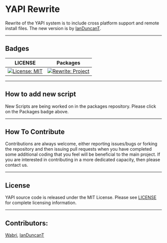 # YAPI Rewrite
Rewrite of the YAPI system is to include cross  platform support and remote install files. The new version is by [IanDuncanT](https://github.com/IanDuncanT).

****

## Badges

| LICENSE | Packages |
|---------|----------|
| [![License: MIT](https://img.shields.io/badge/License-MIT-yellow.svg)](LICENSE)| [![Rewrite: Project](https://img.shields.io/badge/Rewrite-Packages-green.svg)](https://github.com/YetAnotherPackageInstaller/packages) |

****

## How to add new script

New Scripts are being worked on in the packages repository. Please click on the Packages badge above.

****

## How To Contribute

Contributions are always welcome, either reporting issues/bugs or forking the repository and then issuing pull requests when you have completed some additional coding that you feel will be beneficial to the main project. If you are interested in contributing in a more dedicated capacity, then please contact us.

****

## License

YAPI source code is released under the MIT License. Please see [LICENSE](LICENSE) for complete licensing information.

****

## Contributors:

[Wabri](https://github.com/Wabri), [IanDuncanT](https://github.com/IanDuncanT)
